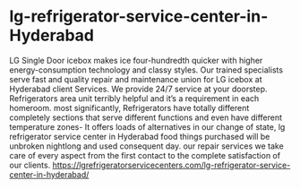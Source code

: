 # lg-refrigerator-service-center-in-Hyderabad
  LG Single Door icebox makes ice four-hundredth quicker with higher energy-consumption technology and classy styles. Our trained specialists serve fast and quality repair and maintenance union for LG icebox at Hyderabad client Services. We provide 24/7 service at your doorstep. Refrigerators area unit terribly helpful and it’s a requirement in each homeroom. most significantly, Refrigerators have totally different completely sections that serve different functions and even have different temperature zones- It offers loads of alternatives in our change of state, lg refrigerator service center in Hyderabad food things purchased will be unbroken nightlong and used consequent day. our repair services we take care of every aspect from the first contact to the complete satisfaction of our clients.  https://lgrefrigeratorservicecenters.com/lg-refrigerator-service-center-in-hyderabad/
